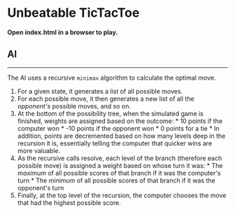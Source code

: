 # Unbeatable TicTacToe

**Open index.html in a browser to play.**

## AI
-------------
The AI uses a recursive `minimax` algorithm to calculate the optimal move.

  1. For a given state, it generates a list of all possible moves.
  2. For each possible move, it then generates a new list of all the *opponent's* possible moves, and so on.
  3. At the bottom of the possibility tree, when the simulated game is finished, weights are assigned based on the outcome:
    * 10 points if the computer won
    * -10 points if the opponent won
    * 0 points for a tie
    * In addition, points are decremented based on how many levels deep in the recursion it is, essentially telling the computer that quicker wins are more valuable.
  4. As the recursive calls resolve, each level of the branch (therefore each possible move) is assigned a weight based on whose turn it was:
  	* The *maximum* of all possible scores of that branch if it was the computer's turn
  	* The *minimum* of all possible scores of that branch if it was the opponent's turn
  5. Finally, at the top level of the recursion, the computer chooses the move that had the highest possible score.
